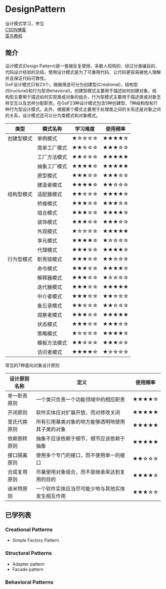 # DesignPattern
设计模式学习，参见  
[CSDN博客](http://blog.csdn.net/lovelion/article/details/17517213)  
[菜鸟教程](http://www.runoob.com/design-pattern/design-pattern-intro.html)

## 简介
设计模式(Design Pattern)是一套被反复使用、多数人知晓的、经过分类编目的、代码设计经验的总结，使用设计模式是为了可重用代码、让代码更容易被他人理解并且保证代码可靠性。  
GoF设计模式只有23个。根据用途可分为创建型(Creational)，结构型(Structural)和行为型(Behavioral)，创建型模式主要用于描述如何创建对象，结构型主要用于描述如何实现类或对象的组合，行为型模式主要用于描述类或对象怎样交互以及怎样分配职责。在GoF23种设计模式包含5种创建型、7种结构型和11种行为型设计模式。此外，根据某个模式主要用于处理类之间的关系还是对象之间的关系，设计模式还可以分为类模式和对象模式。  

| 类型 | 模式名称 | 学习难度 | 使用频率 |
| ------| ------ | ------ | ----- |
| 创建型模式 | 单例模式 | ★☆☆☆☆ | ★★★★☆ |
| | 简单工厂模式 | ★★☆☆☆ | ★★★☆☆ |
| | 工厂方法模式 | ★★☆☆☆ | ★★★★★ |
| | 抽象工厂模式 | ★★★★☆ | ★★★★★ |
| | 原型模式 | ★★★☆☆ | ★★★☆☆ |
| | 建造者模式 | ★★★★☆ | ★★☆☆☆ |
| 结构型模式 | 适配器模式 | ★★☆☆☆ | ★★★★☆ |
| | 桥接模式 | ★★★☆☆ | ★★★☆☆ |
| | 组合模式 | ★★★☆☆ | ★★★★☆ |
| | 装饰模式 | ★★★☆☆ | ★★★☆☆ |
| | 外观模式 | ★☆☆☆☆ | ★★★★★ |
| | 享元模式 | ★★★★☆ | ★☆☆☆☆ |
| | 代理模式 | ★★★☆☆ | ★★★★☆ |
| 行为型模式 | 职责链模式 | ★★★☆☆ | ★★☆☆☆ |
| | 命令模式 | ★★★☆☆ | ★★★★☆ |
| | 解释器模式 | ★★★☆☆ | ★☆☆☆☆ |
| | 迭代器模式 | ★★★☆☆ | ★★★★★ |
| | 中介者模式 | ★★★☆☆ | ★★☆☆☆ |
| | 备忘录模式 | ★★☆☆☆ | ★★☆☆☆ |
| | 观察者模式 | ★★★☆☆ | ★★★★★ |
| | 状态模式 | ★★★☆☆ | ★★★☆☆ |
| | 策略模式 | ★☆☆☆☆ | ★★★★☆ |
| | 模板方法模式 | ★★☆☆☆ | ★★★☆☆ |
| | 访问者模式 | ★★★★☆ | ★☆☆☆☆ |

常见的7种面向对象设计原则  

| 设计原则名称 | 定义 | 使用频率| 
| ------| ------ | ------ |
| 单一职责原则 | 一个类只负责一个功能领域中的相应职责 | ★★★★☆ |
| 开闭原则 | 软件实体应对扩展开放，而对修改关闭 | ★★★★★ | 
| 里氏代换原则 | 所有引用基类对象的地方能够透明地使用其子类的对象 | ★★★★★ |
| 依赖倒转原则 | 抽象不应该依赖于细节，细节应该依赖于抽象 | ★★★★★ |
| 接口隔离原则 | 使用多个专门的接口，而不使用单一的接口 | ★★☆☆☆ |
| 合成复用原则 | 尽量使用对象组合，而不是继承来达到复用的目的 | ★★★★☆ |
| 迪米特原则 | 一个软件实体应当尽可能少地与其他实体发生相互作用 | ★★★☆☆ |

## 已学列表  
### Creational Patterns  
* Simple Factory Pattern  

### Structural Patterns  
* Adapter pattern  
* Facade pattern  

### Behavioral Patterns

